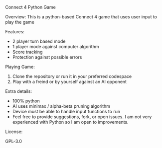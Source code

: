 Connect 4 Python Game


Overview:
This is a python-based Connect 4 game that uses user input to play the game

Features:
 - 2 player turn based mode
 - 1 player mode against computer algorithm
 - Score tracking
 - Protection against possible errors

Playing Game:
1. Clone the repository or run it in your preferred codespace
2. Play with a freind or by yourself against an AI opponent

Extra details:
- 100% python
- AI uses minimax / alpha-beta pruning algorithm
- Device must be able to handle input functions to run
- Feel free to provide suggestions, fork, or open issues. I am
not very experienced with Python so I am open to improvements.

License:

GPL-3.0
